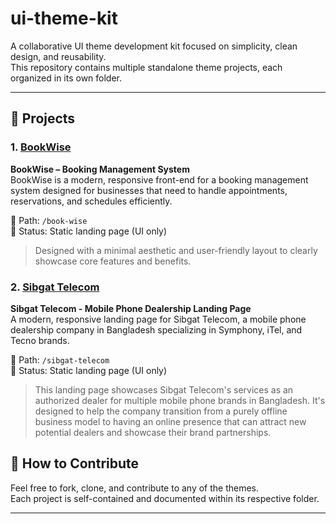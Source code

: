 # ui-theme-kit

A collaborative UI theme development kit focused on simplicity, clean design, and reusability.  
This repository contains multiple standalone theme projects, each organized in its own folder.

---
## 📁 Projects

### 1. [BookWise](/book-wise)
**BookWise – Booking Management System**  
BookWise is a modern, responsive front-end for a booking management system designed for businesses that need to handle appointments, reservations, and schedules efficiently.

📂 Path: `/book-wise`  
🧩 Status: Static landing page (UI only)

> Designed with a minimal aesthetic and user-friendly layout to clearly showcase core features and benefits.

### 2. [Sibgat Telecom](/sibgat-telecom)
**Sibgat Telecom - Mobile Phone Dealership Landing Page**  
A modern, responsive landing page for Sibgat Telecom, a mobile phone dealership company in Bangladesh specializing in Symphony, iTel, and Tecno brands.

📂 Path: `/sibgat-telecom`  
🧩 Status: Static landing page (UI only)

> This landing page showcases Sibgat Telecom's services as an authorized dealer for multiple mobile phone brands in Bangladesh. It's designed to help the company transition from a purely offline business model to having an online presence that can attract new potential dealers and showcase their brand partnerships.


## 🚀 How to Contribute

Feel free to fork, clone, and contribute to any of the themes.  
Each project is self-contained and documented within its respective folder.


---

